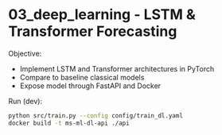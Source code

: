 
# 03_deep_learning - LSTM & Transformer Forecasting

Objective:
- Implement LSTM and Transformer architectures in PyTorch
- Compare to baseline classical models
- Expose model through FastAPI and Docker

Run (dev):
```bash
python src/train.py --config config/train_dl.yaml
docker build -t ms-ml-dl-api ./api
```
